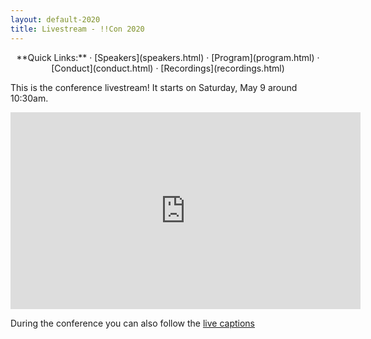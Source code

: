 ```yaml
---
layout: default-2020
title: Livestream - !!Con 2020
---
```


<p style="text-align: center;">
  **Quick Links:**
  &middot;
  [Speakers](speakers.html)
  &middot;
  [Program](program.html)
  &middot;
  [Conduct](conduct.html)
  &middot;
  [Recordings](recordings.html)
</p>


This is the conference livestream! It starts on Saturday, May 9 around 10:30am.


<!-- todo: update with sunday livestream link on Sunday night: https://youtu.be/EReoVpb9LJo -->

<div align="center">
<iframe width="560" height="315" src="https://www.youtube.com/embed/QEZ0N0rrbL0" frameborder="0" allow="accelerometer; autoplay; encrypted-media; gyroscope; picture-in-picture" allowfullscreen></iframe>
</div>

During the conference you can also follow the <a href="https://www.streamtext.net/player?event=bangbangcon">live captions</a>
